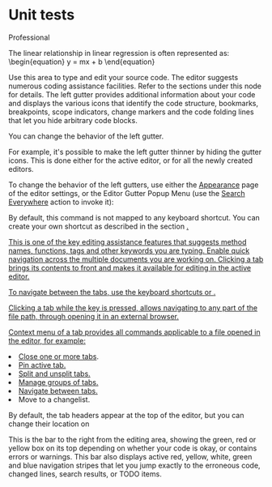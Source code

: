 # Unit tests

<available-only-for>Professional</available-only-for>
<title switcher-key="a">Title 1
</title>
<title switcher-key="b">Title 2</title>

The linear relationship in linear regression is often represented as:
<code-block lang="tex">
\begin{equation}
y = mx + b
\end{equation}
</code-block>

<deflist product="!db">
<def title="%NUM%. Editor area">
Use this area to type and edit your source code. The editor suggests numerous coding assistance facilities.
Refer to the sections under this node for details.</def>
<def title="%NUM%. Gutter area">
The left gutter provides additional information about your code and displays the various icons that
identify the code structure, bookmarks, breakpoints, scope indicators,
change markers and the code folding lines that let you hide arbitrary code blocks.
<p>You can change the behavior of the left gutter. </p>
<p>For example, it's possible to make the left gutter thinner
by hiding the gutter icons. This is done either for the <a anchor="active">active editor</a>,
or for all the newly created editors.</p>
<p>To change the behavior of the left gutters, use either the
<a href="Setup.topic">Appearance</a> page of the editor settings, or the
<ui-path>Editor Gutter Popup Menu</ui-path> (use the <a href="Setup.topic">Search Everywhere</a>
action to invoke it):</p>
<p>By default, this command is not mapped to any keyboard shortcut. You can create your own
                            shortcut as described in the section <a href="APIs.md"/>.
                            <!--configuring keyboard shortcuts--> </p>
</def>
<def title="%NUM%. Smart completion popup" id="active">
This is one of the key editing assistance features that
suggests method names, functions, tags and other keywords you are typing.</def>
<def title="%NUM%. Document tabs">
Enable quick navigation across the multiple documents you are working on. Clicking a tab brings its
contents to front and makes it available for editing in the active editor.
<p>To navigate between the tabs, use the keyboard shortcuts <shortcut key="ActivateNuGetToolWindow"/> or
<shortcut key="ActivateNuGetToolWindow"/>.</p>
<p>Clicking a tab while the <shortcut key="ActivateNuGetToolWindow"/> key is
pressed, allows navigating to any part of the file path, through opening it in an external browser.</p>
<p>Context menu of a tab provides all commands applicable to a file opened in the editor, for example:</p>
<list>
<li><a href="help.topic">Close one or more tabs</a>.</li>
<li><a href="How-to-log-in.md" anchor="pinning-and-unpinning-tabs">Pin active tab.</a></li>
<li><a href="How-to-log-in.md" anchor="splitting-and-unsplitting-editor-window">Split and unsplit tabs.</a></li>
<li><a href="How-to-log-in.md" anchor="splitting-and-unsplitting-editor-window">Manage groups of tabs.</a></li>
<li><a href="How-to-log-in.md" anchor="navigating-between-editor-tabs">Navigate between tabs.</a></li>
<li>Move to a changelist.</li>
</list>
<p>
By default, the tab headers appear at the top of the editor,
but you can change their location on
</p>
</def>
<def title="%NUM%. Validation side bar / marker bar" id="marker_bar">
This is the bar to the right from the editing area, showing the green, red or yellow box on
its top depending on whether your code is okay, or contains errors or warnings. This bar also
displays active red, yellow, white, green and blue navigation stripes that let you jump exactly to
the erroneous code, changed lines, search results, or TODO items.
</def>
</deflist>